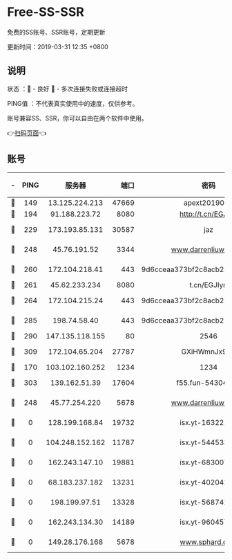 # Free-SS-SSR

免费的SS账号、SSR账号，定期更新

更新时间：2019-03-31 12:35 +0800

## 说明

状态     ：🙂 - 良好 🙁 - 多次连接失败或连接超时

PING值   ：不代表真实使用中的速度，仅供参考。

账号兼容SS、SSR，你可以自由在两个软件中使用。

👉[扫码页面](https://liesauer.github.io/Free-SS-SSR/)👈

## 账号

|-|PING|服务器|端口|密码|加密方式|区域|
|:----:|:----:|:-----:|-----:|:----:|:----:|:----:|
|🙂|149|13.125.224.213|47669|apext2019001|chacha20|KR|
|🙂|194|91.188.223.72|8080|http://t.cn/EGJIyrl|rc4-md5|RU|
|🙂|229|173.193.85.131|30587|jaz|aes-256-cfb|US|
|🙂|248|45.76.191.52|3344|www.darrenliuwei.com|aes-256-cfb|JP|
|🙂|260|172.104.218.41|443|9d6cceaa373bf2c8acb22e60b6a58be6|aes-256-cfb|US|
|🙂|261|45.62.233.234|8080|t.cn/EGJIyrl|rc4-md5|CA|
|🙂|264|172.104.215.24|443|9d6cceaa373bf2c8acb22e60b6a58be6|aes-256-cfb|US|
|🙂|285|198.74.58.40|443|9d6cceaa373bf2c8acb22e60b6a58be6|aes-256-cfb|US|
|🙂|290|147.135.118.155|80|2546|chacha20|US|
|🙂|309|172.104.65.204|27787|GXiHWmnJx94S|aes-256-cfb|JP|
|🙂|170|103.102.160.252|1234|1234|rc4-md5|JP|
|🙂|303|139.162.51.39|17604|f55.fun-54304420|aes-256-cfb|SG|
|🙁|248|45.77.254.220|5678|www.darrenliuwei.com|aes-256-cfb|SG|
|🙁|0|128.199.168.84|19732|isx.yt-16322176|aes-256-cfb|SG|
|🙁|0|104.248.152.162|11787|isx.yt-54453329|aes-256-cfb|SG|
|🙁|0|162.243.147.10|19881|isx.yt-68300799|aes-256-cfb|US|
|🙁|0|68.183.237.182|13231|isx.yt-40204239|aes-256-cfb|SG|
|🙁|0|198.199.97.51|13328|isx.yt-56874296|aes-256-cfb|US|
|🙁|0|162.243.134.30|14189|isx.yt-96045738|aes-256-cfb|US|
|🙁|0|149.28.176.168|5678|www.sphard.com|aes-256-cfb|AU|
